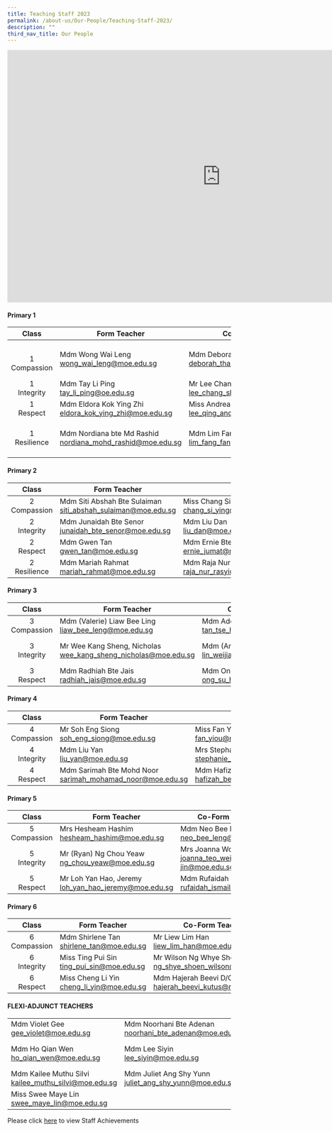 ```yaml
---
title: Teaching Staff 2023
permalink: /about-us/Our-People/Teaching-Staff-2023/
description: ""
third_nav_title: Our People
---
```

<iframe allowfullscreen="true" height="569" width="960" frameborder="0" src="https://docs.google.com/presentation/d/e/2PACX-1vRWp0S1jsK3BE-OXvwOAUd_44LqfQZ8DVU8gCJoAhUwdqZ5yyJKF4Gh4CipF6I20wjIPzo8GiFQSkgF/embed?start=false&amp;loop=false&amp;delayms=3000"></iframe>

#### **Primary 1**

|Class|Form Teacher|Co-Form Teacher| Co-Form Teacher|
|:--:|--|--|--|
|<br>1 <br>Compassion| Mdm Wong Wai Leng <br> wong_wai_leng@moe.edu.sg | Mdm Deborah Tham Lai Mei<br>deborah_tham_lai_mei@moe.edu.sg|Mdm Noorasmaedah Ahmad<br> noorasmaedah_ahmad@moe.edu.sg <br>Mdm Ho Qian Wen<br>ho_qian_wen@moe.edu.sg |
|1<br>Integrity| Mdm Tay Li Ping<br>tay_li_ping@oe.edu.sg   | Mr Lee Chang Sheng, Jansen<br>lee_chang_sheng_jansen@moe.edu.sg | Mdm Saraswathi D/O Valliappan<br> saraswathi_valliappan@moe.edu.sg |
|1<br>Respect|Mdm Eldora Kok Ying Zhi<br>eldora_kok_ying_zhi@moe.edu.sg | Miss Andrea Lee Qing<br> lee_qing_andrea@moe.edu.sg|Mdm Ong Su Hui<br>ong_su_hui@moe.edu.sg|
|1<br>Resilience |  Mdm Nordiana bte Md Rashid<br>nordiana_mohd_rashid@moe.edu.sg| Mdm Lim Fang Fang<br>lim_fang_fang@moe.edu.sg | Mdm Liu Yan<br> liu_yan@moe.edu.sg <br>Mdm Ong Wee Fern (Jermaine)<br>ong_wee_fern@moe.edu.sg|

#### **Primary 2**

|Class|Form Teacher|Co-Form Teacher| Co-Form Teacher|
|:--:|--|--|--|
|2<br>Compassion| Mdm Siti Abshah Bte Sulaiman<br>siti_abshah_sulaiman@moe.edu.sg  |Miss Chang Si Ying<br>chang_si_ying@moe.edu.sg|Mdm Chia Lee Eng<br>chia_lee_eng@moe.edu.sg |
|2<br>Integrity| Mdm Junaidah Bte Senor junaidah_bte_senor@moe.edu.sg | Mdm Liu Dan<br>liu_dan@moe.edu.sg <br> | Mdm Alicia Ngo Phew Ling<br>alicia_ngo_phew_ling@moe.edu.sg|
|2<br>Respect| Mdm Gwen Tan<br>gwen_tan@moe.edu.sg|Mdm Ernie Bte Jumat<br>ernie_jumat@moe.edu.sg| Mdm Hafizah Beevi binti Abdul Basit<br>hafizah_beevi_abdul_basit@moe.edu.sg|
|2<br>Resilience| Mdm Mariah Rahmat<br>mariah_rahmat@moe.edu.sg | Mdm Raja Nur Rasyidah Bte Raja Kamarul Bahrin<br>raja_nur_rasyidah_raja_kamarul_bahrin@moe.edu.sg| Mdm Adelene Tan Tse Hui <br>tan_tse_hui_adelen@moe.edu.sg|

#### **Primary 3**

|Class|Form Teacher|Co-Form Teacher| Co-Form Teacher|
|:--:|--|--|--|
|3<br>Compassion|Mdm (Valerie) Liaw Bee Ling<br>liaw_bee_leng@moe.edu.sg| Mdm Adelene Tan Tse Hui<br>tan_tse_hui_adelene@moe.edu.sg |  |
|3<br>Integrity|Mr Wee Kang Sheng, Nicholas<br>wee_kang_sheng_nicholas@moe.edu.sg | Mdm (Amanda) Lin Weijia <br>lin_weijia@moe.edu.sg |Mdm Raja Nur Rasyidah Bte<br>Raja Kamarul Bahrin <br>raja_nur_rasyidah_raja_kamarul_bahrin@moe.edu.sg |
|3<br>Respect|Mdm Radhiah Bte Jais<br>radhiah_jais@moe.edu.sg |Mdm Ong Su Hui<br>ong_su_hui@moe.edu.sg| Mdm Saraswathi D/O Valiappan <br>saraswathi_valliappan@moe.edu.sg  |

#### **Primary 4**

|Class|Form Teacher|Co-Form Teacher| Co-Form Teacher|
|:--:|--|--|--|
|4<br>Compassion|Mr Soh Eng Siong<br>soh_eng_siong@moe.edu.sg | Miss Fan Yiou<br>fan_yiou@moe.edu.sg| Miss Loh Jun Qin loh_jun_qin@moe.edu.sg|
|4<br>Integrity| Mdm Liu Yan <br>liu_yan@moe.edu.sg| Mrs Stephanie Thoo<br>stephanie_thoo@moe.edu.sg | Mr Mohamad Fazlee Bin Sabari<br>mohamad_fazlee_sabari@moe.edu.sg |
|4<br>Respect| Mdm Sarimah Bte Mohd Noor <br>sarimah_mohamad_noor@moe.edu.sg | Mdm Hafizah Beevi Binti Abdul Basit <br>hafizah_beevi_abdul_Basit@moe.edu.sg | Mdm Yak Hui Hwa (Seetoh) <br>yak_hui_hwa@moe.edu.sg|

#### **Primary 5**

|Class|Form Teacher|Co-Form Teacher| Co-Form Teacher|
|:--:|--|--|--|
|5<br>Compassion|Mrs Hesheam Hashim<br>hesheam_hashim@moe.edu.sg| Mdm Neo Bee Leng<br>neo_bee_leng@moe.edu.sg| Mdm Noorasmaedah Ahmad <br>noorasmaedah_ahmad@moe.edu.sg|
|5<br>Integrity|Mr (Ryan) Ng Chou Yeaw<br>ng_chou_yeaw@moe.edu.sg        | Mrs Joanna Wong<br>joanna_teo_wei-jin@moe.edu.sg| Miss Azzulin Bte Aripin<br>azzulin_aripin@moe.edu.sg|
|5<br>Respect|Mr Loh Yan Hao, Jeremy<br>loh_yan_hao_jeremy@moe.edu.sg | Mdm Rufaidah Bte Ismail<br>rufaidah_ismail@moe.edu.sg | Mdm Yong Chin<br>yong_chin@moe.edu.sg|

#### **Primary 6**

|Class|Form Teacher|Co-Form Teacher| Co-Form Teacher|
|:--:|--|--|--|
|6<br>Compassion|Mdm Shirlene Tan<br>shirlene_tan@moe.edu.sg   | Mr Liew Lim Han<br>liew_lim_han@moe.edu.sg| Mdm Nur Fazalina Bte Hussin<br>nur_fazalina_hussin@moe.edu.sg |
|6<br>Integrity|Miss Ting Pui Sin<br>ting_pui_sin@moe.edu.sg  |Mr Wilson Ng Whye Shoen<br>ng_shye_shoen_wilson@moe.edu.sg|Mdm (Angie) Ng Pai Chen<br>ng_pai_chen@moe.edu.sg|
|6<br>Respect|Miss Cheng Li Yin<br>cheng_li_yin@moe.edu.sg | Mdm Hajerah Beevi D/O Kutus<br>hajerah_beevi_kutus@moe.edu.sg | Mdm Lim Chai Lay           <br>lim_chai_lay@moe.edu.sg        |

#### **FLEXI-ADJUNCT TEACHERS**

| | | | |
|--|--|--|--|
| Mdm Violet Gee<br>gee_violet@moe.edu.sg | Mdm Noorhani Bte Adenan<br>noorhani_bte_adenan@moe.edu.sg | Mdm Nazli Binti Mat Ali<br>nazli_mat_ali@moe.edu.sg    |
| Mdm Ho Qian Wen<br>ho_qian_wen@moe.edu.sg| Mdm Lee Siyin <br>lee_siyin@moe.edu.sg| Mdm Ong Wee Fern (Jermaine)<br>ong_wee_fern@moe.edu.sg |
|Mdm Kailee Muthu Silvi<br>kailee_muthu_silvi@moe.edu.sg | Mdm Juliet Ang Shy Yunn<br>juliet_ang_shy_yunn@moe.edu.sg | Mdm Tan Ai Fang<br>tan_ai_fang@moe.edu.sg|
|Miss Swee Maye Lin swee_maye_lin@moe.edu.sg| | |






Please click [here](/Staff-Achievements/) to view Staff Achievements